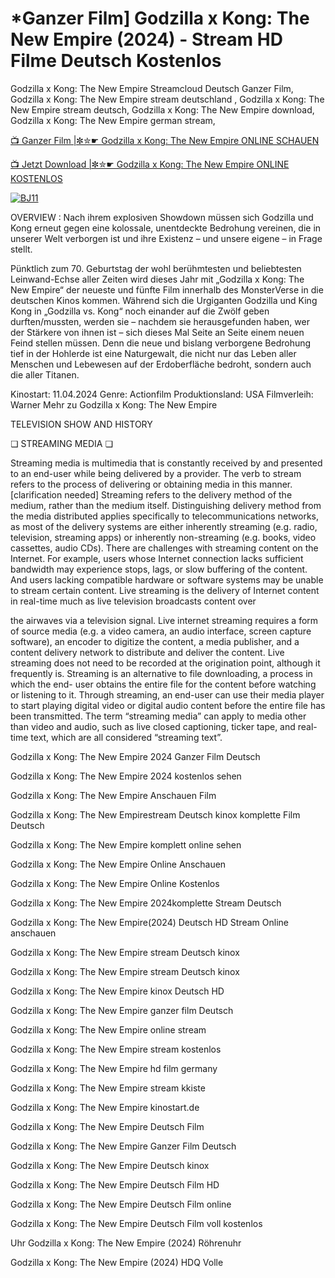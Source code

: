 <h1>*Ganzer Film] Godzilla x Kong: The New Empire (2024) - Stream HD Filme Deutsch Kostenlos
</h1>
Godzilla x Kong: The New Empire Streamcloud Deutsch Ganzer Film, Godzilla x Kong: The New Empire stream deutschland , Godzilla x Kong: The New Empire stream deutsch, Godzilla x Kong: The New Empire download, Godzilla x Kong: The New Empire german stream,

<a href="https://t.co/0TLQwMZlwA">📺 Ganzer Film |✼✮☛ Godzilla x Kong: The New Empire ONLINE SCHAUEN</a>

<a href="https://victormovies.org/de/movie/823464/godzilla-x-kong-the-new-empire">📺 Jetzt Download |✼✮☛ Godzilla x Kong: The New Empire ONLINE KOSTENLOS</a>

[![BJ11](https://github.com/movieanywheree/movieanywhere/assets/159463524/ce4e67da-ae7d-4400-891a-cdf49f46da01)](https://t.co/V9nThgblzp)

OVERVIEW : Nach ihrem explosiven Showdown müssen sich Godzilla und Kong erneut gegen eine kolossale, unentdeckte Bedrohung vereinen, die in unserer Welt verborgen ist und ihre Existenz – und unsere eigene – in Frage stellt.

Pünktlich zum 70. Geburtstag der wohl berühmtesten und beliebtesten Leinwand-Echse aller Zeiten wird dieses Jahr mit „Godzilla x Kong: The New Empire“ der neueste und fünfte Film innerhalb des MonsterVerse in die deutschen Kinos kommen. Während sich die Urgiganten Godzilla und King Kong in „Godzilla vs. Kong“ noch einander auf die Zwölf geben durften/mussten, werden sie – nachdem sie herausgefunden haben, wer der Stärkere von ihnen ist – sich dieses Mal Seite an Seite einem neuen Feind stellen müssen. Denn die neue und bislang verborgene Bedrohung tief in der Hohlerde ist eine Naturgewalt, die nicht nur das Leben aller Menschen und Lebewesen auf der Erdoberfläche bedroht, sondern auch die aller Titanen.

Kinostart: 11.04.2024
Genre: Actionfilm
Produktionsland: USA
Filmverleih: Warner
Mehr zu Godzilla x Kong: The New Empire

TELEVISION SHOW AND HISTORY

❏ STREAMING MEDIA ❏

Streaming media is multimedia that is constantly received by and presented to an end-user while being delivered by a provider. The verb to stream refers to the process of delivering or obtaining media in this manner.[clarification needed] Streaming refers to the delivery method of the medium, rather than the medium itself. Distinguishing delivery method from the media distributed applies specifically to telecommunications networks, as most of the delivery systems are either inherently streaming (e.g. radio, television, streaming apps) or inherently non-streaming (e.g. books, video cassettes, audio CDs). There are challenges with streaming content on the Internet. For example, users whose Internet connection lacks sufficient bandwidth may experience stops, lags, or slow buffering of the content. And users lacking compatible hardware or software systems may be unable to stream certain content. Live streaming is the delivery of Internet content in real-time much as live television broadcasts content over

the airwaves via a television signal. Live internet streaming requires a form of source media (e.g. a video camera, an audio interface, screen capture software), an encoder to digitize the content, a media publisher, and a content delivery network to distribute and deliver the content. Live streaming does not need to be recorded at the origination point, although it frequently is. Streaming is an alternative to file downloading, a process in which the end- user obtains the entire file for the content before watching or listening to it. Through streaming, an end-user can use their media player to start playing digital video or digital audio content before the entire file has been transmitted. The term “streaming media” can apply to media other than video and audio, such as live closed captioning, ticker tape, and real-time text, which are all considered “streaming text”.

Godzilla x Kong: The New Empire 2024 Ganzer Film Deutsch

Godzilla x Kong: The New Empire 2024 kostenlos sehen

Godzilla x Kong: The New Empire Anschauen Film

Godzilla x Kong: The New Empirestream Deutsch kinox komplette Film Deutsch

Godzilla x Kong: The New Empire komplett online sehen

Godzilla x Kong: The New Empire Online Anschauen

Godzilla x Kong: The New Empire Online Kostenlos

Godzilla x Kong: The New Empire 2024komplette Stream Deutsch

Godzilla x Kong: The New Empire(2024) Deutsch HD Stream Online anschauen

Godzilla x Kong: The New Empire stream Deutsch kinox

Godzilla x Kong: The New Empire stream Deutsch kinox

Godzilla x Kong: The New Empire kinox Deutsch HD

Godzilla x Kong: The New Empire ganzer film Deutsch

Godzilla x Kong: The New Empire online stream

Godzilla x Kong: The New Empire stream kostenlos

Godzilla x Kong: The New Empire hd film germany

Godzilla x Kong: The New Empire stream kkiste

Godzilla x Kong: The New Empire kinostart.de

Godzilla x Kong: The New Empire Deutsch Film

Godzilla x Kong: The New Empire Ganzer Film Deutsch

Godzilla x Kong: The New Empire Deutsch kinox

Godzilla x Kong: The New Empire Deutsch Film HD

Godzilla x Kong: The New Empire Deutsch Film online

Godzilla x Kong: The New Empire Deutsch Film voll kostenlos

Uhr Godzilla x Kong: The New Empire (2024) Röhrenuhr

Godzilla x Kong: The New Empire (2024) HDQ Volle
